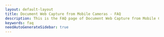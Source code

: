 ```yaml
---
layout: default-layout
title: Document Web Capture from Mobile Cameras - FAQ
description: This is the FAQ page of Document Web Capture from Mobile Cameras.
keywords: faq
needAutoGenerateSidebar: true
---
```



